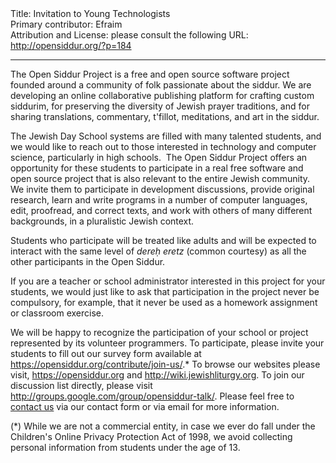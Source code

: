 <html>
<head></head>
<body>
Title: Invitation to Young Technologists<br />
Primary contributor: Efraim<br />
Attribution and License: please consult the following URL: <a href="http://opensiddur.org/?p=184">http://opensiddur.org/?p=184</a>
<p />
<hr />

The Open Siddur Project is a free and open source software project founded around a community of folk passionate about the siddur. We are developing an online collaborative publishing platform for crafting custom siddurim, for preserving the diversity of Jewish prayer traditions, and for sharing translations, commentary, t'fillot, meditations, and art in the siddur.

The Jewish Day School systems are filled with many talented students, and we would like to reach out to those interested in technology and computer science, particularly in high schools.  The Open Siddur Project offers an opportunity for these students to participate in a real free software and open source project that is also relevant to the entire Jewish community. We invite them to participate in development discussions, provide original research, learn and write programs in a number of computer languages, edit, proofread, and correct texts, and work with others of many different backgrounds, in a pluralistic Jewish context.

<div>Students who participate will be treated like adults and will be expected to interact with the same level of <em>dereḥ</em><em> eretz </em>(common courtesy) as all the other participants in the Open Siddur.

If you are a teacher or school administrator interested in this project for your students, we would just like to ask that participation in the project never be compulsory, for example, that it never be used as a homework assignment or classroom exercise.</div>

We will be happy to recognize the participation of your school or project represented by its volunteer programmers. To participate, please invite your students to fill out our survey form available at <a href="../join-us/">https://opensiddur.org/contribute/join-us/</a>.* To browse our websites please visit, <a href="../">https://opensiddur.org</a> and <a href="https://github.com/opensiddur/">http://wiki.jewishliturgy.org</a>. To join our discussion list directly, please visit <a href="http://groups.google.com/group/opensiddur-talk/">http://groups.google.com/group/opensiddur-talk/</a>. Please feel free to <a href="https://opensiddur.org/contact/" target="_self">contact us</a> via our contact form or via email for more information.

(*) While we are not a commercial entity, in case we ever do fall under the Children's Online Privacy Protection Act of 1998, we avoid collecting personal information from students under the age of 13.
</body>
</html>